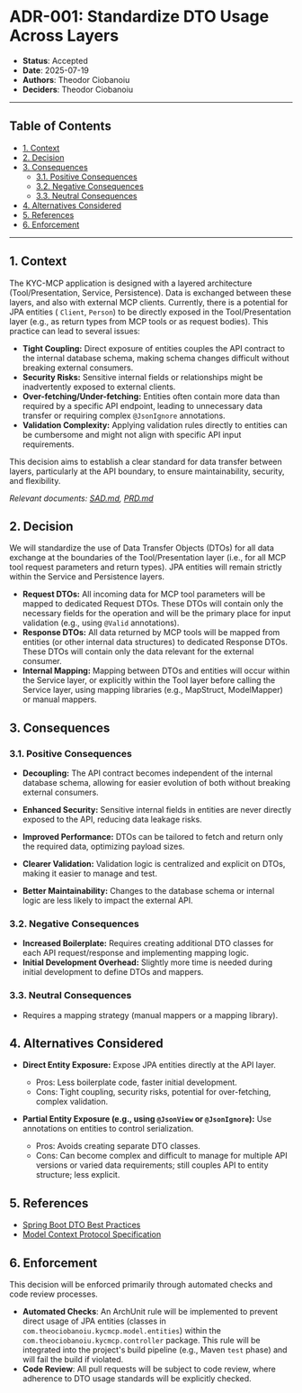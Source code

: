 # ADR-001: Standardize DTO Usage Across Layers

- **Status**: Accepted
- **Date**: 2025-07-19
- **Authors**: Theodor Ciobanoiu
- **Deciders**: Theodor Ciobanoiu

---

## Table of Contents

- [1. Context](#1-context)
- [2. Decision](#2-decision)
- [3. Consequences](#3-consequences)
    - [3.1. Positive Consequences](#31-positive-consequences)
    - [3.2. Negative Consequences](#32-negative-consequences)
    - [3.3. Neutral Consequences](#33-neutral-consequences)
- [4. Alternatives Considered](#4-alternatives-considered)
- [5. References](#5-references)
- [6. Enforcement](#6-enforcement)

---

## 1. Context

The KYC-MCP application is designed with a layered architecture (Tool/Presentation, Service, Persistence). Data is
exchanged between these layers, and also with external MCP clients. Currently, there is a potential for JPA entities (
`Client`, `Person`) to be directly exposed in the Tool/Presentation layer (e.g., as return types from MCP tools or as
request bodies). This practice can lead to several issues:

- **Tight Coupling:** Direct exposure of entities couples the API contract to the internal database schema, making
  schema changes difficult without breaking external consumers.
- **Security Risks:** Sensitive internal fields or relationships might be inadvertently exposed to external clients.
- **Over-fetching/Under-fetching:** Entities often contain more data than required by a specific API endpoint, leading
  to unnecessary data transfer or requiring complex `@JsonIgnore` annotations.
- **Validation Complexity:** Applying validation rules directly to entities can be cumbersome and might not align with
  specific API input requirements.

This decision aims to establish a clear standard for data transfer between layers, particularly at the API boundary, to
ensure maintainability, security, and flexibility.

*Relevant documents: [SAD.md](../SAD.md), [PRD.md](../../requirements/PRD.md)*

## 2. Decision

We will standardize the use of Data Transfer Objects (DTOs) for all data exchange at the boundaries of the
Tool/Presentation layer (i.e., for all MCP tool request parameters and return types). JPA entities will remain strictly
within the Service and Persistence layers.

- **Request DTOs:** All incoming data for MCP tool parameters will be mapped to dedicated Request DTOs. These DTOs will
  contain only the necessary fields for the operation and will be the primary place for input validation (e.g., using
  `@Valid` annotations).
- **Response DTOs:** All data returned by MCP tools will be mapped from entities (or other internal data structures) to
  dedicated Response DTOs. These DTOs will contain only the data relevant for the external consumer.
- **Internal Mapping:** Mapping between DTOs and entities will occur within the Service layer, or explicitly within the
  Tool layer before calling the Service layer, using mapping libraries (e.g., MapStruct, ModelMapper) or manual mappers.

## 3. Consequences

### 3.1. Positive Consequences

- **Decoupling:** The API contract becomes independent of the internal database schema, allowing for easier evolution of
  both without breaking external consumers.
- **Enhanced Security:** Sensitive internal fields in entities are never directly exposed to the API, reducing data
  leakage risks.

- **Improved Performance:** DTOs can be tailored to fetch and return only the required data, optimizing payload sizes.
- **Clearer Validation:** Validation logic is centralized and explicit on DTOs, making it easier to manage and test.
- **Better Maintainability:** Changes to the database schema or internal logic are less likely to impact the external
  API.

### 3.2. Negative Consequences

- **Increased Boilerplate:** Requires creating additional DTO classes for each API request/response and implementing
  mapping logic.
- **Initial Development Overhead:** Slightly more time is needed during initial development to define DTOs and mappers.

### 3.3. Neutral Consequences

- Requires a mapping strategy (manual mappers or a mapping library).

## 4. Alternatives Considered

- **Direct Entity Exposure:** Expose JPA entities directly at the API layer.
    - Pros: Less boilerplate code, faster initial development.
    - Cons: Tight coupling, security risks, potential for over-fetching, complex validation.

- **Partial Entity Exposure (e.g., using `@JsonView` or `@JsonIgnore`):** Use annotations on entities to control
  serialization.
    - Pros: Avoids creating separate DTO classes.
    - Cons: Can become complex and difficult to manage for multiple API versions or varied data requirements; still
      couples API to entity structure; less explicit.

## 5. References

- [Spring Boot DTO Best Practices](https://www.baeldung.com/spring-boot-dto)
- [Model Context Protocol Specification](https://modelcontextprotocol.io/)

## 6. Enforcement

This decision will be enforced primarily through automated checks and code review processes.

- **Automated Checks**: An ArchUnit rule will be implemented to prevent direct usage of JPA entities (classes in
  `com.theociobanoiu.kycmcp.model.entities`) within the `com.theociobanoiu.kycmcp.controller` package. This rule will be
  integrated into the project's build pipeline (e.g., Maven `test` phase) and will fail the build if violated.
- **Code Review**: All pull requests will be subject to code review, where adherence to DTO usage standards will be
  explicitly checked.

